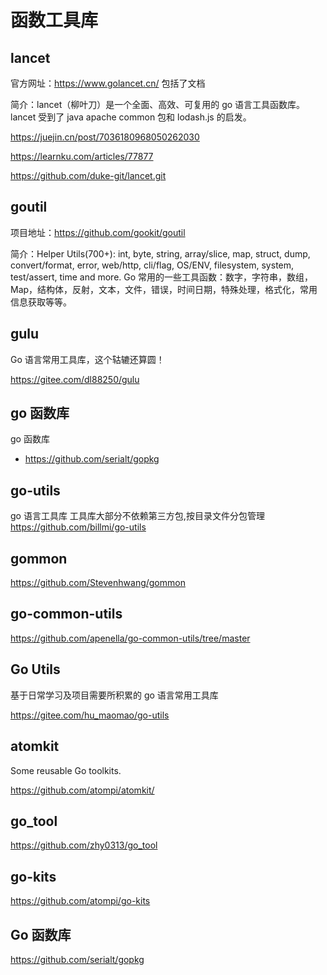 # 函数工具库

## lancet

官方网址：https://www.golancet.cn/ 包括了文档

简介：lancet（柳叶刀）是一个全面、高效、可复用的 go 语言工具函数库。 lancet 受到了 java apache common 包和 lodash.js 的启发。

https://juejin.cn/post/7036180968050262030

https://learnku.com/articles/77877

https://github.com/duke-git/lancet.git

## goutil

项目地址：https://github.com/gookit/goutil

简介：Helper Utils(700+): int, byte, string, array/slice, map, struct, dump, convert/format, error, web/http, cli/flag, OS/ENV, filesystem, system, test/assert, time and more. Go 常用的一些工具函数：数字，字符串，数组，Map，结构体，反射，文本，文件，错误，时间日期，特殊处理，格式化，常用信息获取等等。

## gulu

Go 语言常用工具库，这个轱辘还算圆！

https://gitee.com/dl88250/gulu

## go 函数库

go 函数库

- https://github.com/serialt/gopkg

## go-utils

go 语言工具库 工具库大部分不依赖第三方包,按目录文件分包管理
https://github.com/billmi/go-utils

## gommon

https://github.com/Stevenhwang/gommon

## go-common-utils

https://github.com/apenella/go-common-utils/tree/master

## Go Utils

基于日常学习及项目需要所积累的 go 语言常用工具库

https://gitee.com/hu_maomao/go-utils

## atomkit

Some reusable Go toolkits.

https://github.com/atompi/atomkit/

## go_tool

https://github.com/zhy0313/go_tool

## go-kits

https://github.com/atompi/go-kits

## Go 函数库

https://github.com/serialt/gopkg
